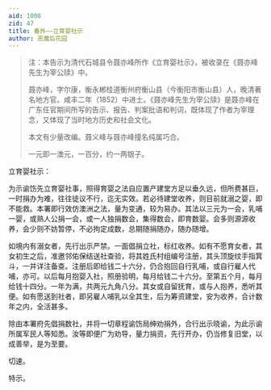 ```yaml
---
aid: 1008
zid: 47
title: 番外——立育婴社示
author: 恶魔后花园
---
```


> 注：本告示为清代石城县令聂亦峰所作《立育婴社示》，被收录在《聂亦峰先生为宰公牍》中。
>
> 聂亦峰，字尔康，衡永郴桂道衡州府衡山县（今衡阳市衡山县）人，晚清著名地方官。咸丰二年（1852）中进士。《聂亦峰先生为宰公牍》是聂亦峰在广东任官期间所写的告示、报告、判案批语和判词，既体现了作者为宰理念，又体现了当时地方历史和社会文化。
>
> 本文有少量改编。聂义峰与聂亦峰撞名纯属巧合。
>
> 一元即一澳元，一百分，约一两银子。

立育婴社示：

为示谕饬先立育婴社事，照得育婴之法自应置产建堂方足以垂久远，但所费甚巨，一时捐办为难，往往徒议不行，迄无实效。若必待建堂收养，则目前就溺之婴，即不能救。本署即行效仿澳洲之法，量为变通，较为易办。其法以三元为一会，乳哺一婴，或熟人公捐一会，或一人独捐数会，集得数会，即育数婴。会多则源源收养，会少则不妨暂停，不必拘定成数，总期随捐随办，随办随增。

如境内有溺女者，先行出示严禁。一面倡捐立社，标红收养。如有不愿育女者，其女初生之后，准邀邻佑保结送社查验，将其姓氏村组编号注册，其头顶旋纹手指箕斗，一并详注备查。注册后即给钱二十六分，仍合抱回自行乳哺，或自行雇人代哺，亦可。以后每月抱婴入社，照册验明，每月给钱二十六分。至第五个月，每月给钱十四分。一年为满，共两元九角八分。其女或自留抚育，或与人抱养，悉听其便。如有愿送到社者，即另雇人哺乳以全其生，后为筹资建堂，安为收养，合计数年之内，全活甚多。

除由本署府先倡捐数社，并将一切章程谕饬局绅劝捐外，合行出示晓谕，为此示谕所属军民人等知悉。汝等即便广为劝导，量力捐资，先行开办，仍当修复旧堂，以成善举，是为至要。

切速。

特示。
